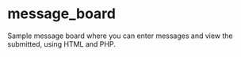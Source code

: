 # message_board
Sample message board where you can enter messages and view the submitted, using HTML and PHP.
